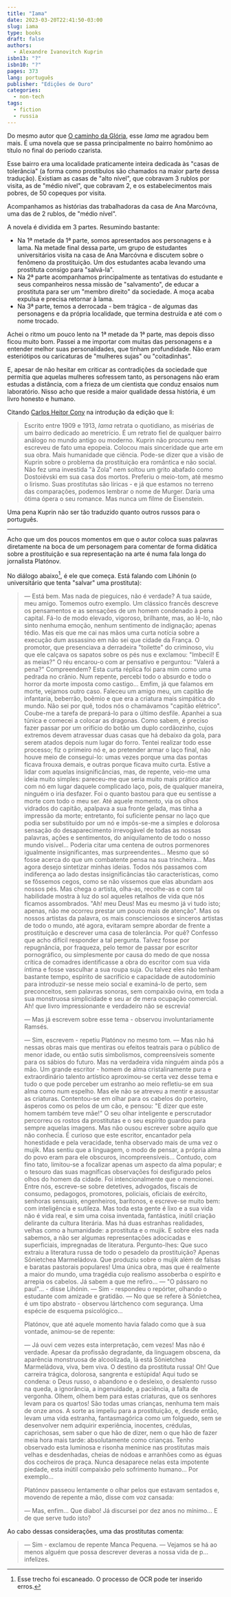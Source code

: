 ```yaml
---
title: "Iama"
date: 2023-03-20T22:41:50-03:00
slug: iama
type: books
draft: false
authors:
  - Alexandre Ivanovitch Kuprin
isbn13: "?"
isbn10: "?"
pages: 373
lang: português
publisher: "Edições de Ouro"
categories:
  - non-tech
tags:
  - fiction
  - russia
---
```

Do mesmo autor que [O caminho da Glória](/books/o-caminho-da-gloria/), esse *Iama* me agradou bem mais. É uma novela que se passa principalmente no bairro homônimo ao título no final do período czarista.

Esse bairro era uma localidade praticamente inteira dedicada às "casas de tolerância" (a forma como prostíbulos são chamados na maior parte dessa tradução). Existiam as casas de "alto nível", que cobravam 3 rublos por visita, as de "médio nível", que cobravam 2, e os estabelecimentos mais pobres, de 50 copeques por visita.

Acompanhamos as histórias das trabalhadoras da casa de Ana Marcóvna, uma das de 2 rublos, de "médio nível".

A novela é dividida em 3 partes. Resumindo bastante:

* Na 1ª metade da 1ª parte, somos apresentados aos personagens e à Iama. Na metade final dessa parte, um grupo de estudantes universitários visita na casa de Ana Marcóvna e discutem sobre o fenômeno da prostituição. Um dos estudantes acaba levando uma prostituta consigo para "salvá-la".
* Na 2ª parte acompanhamos principalmente as tentativas do estudante e seus companheiros nessa missão de "salvamento", de educar a prostituta para ser um "membro direito" da sociedade. A moça acaba expulsa e precisa retornar à Iama.
* Na 3ª parte, temos a derrocada - bem trágica - de algumas das personagens e da própria localidade, que termina destruída e até com o nome trocado.

Achei o ritmo um pouco lento na 1ª metade da 1ª parte, mas depois disso ficou muito bom. Passei a me importar com muitas das personagens e a entender melhor suas personalidades, que tinham profundidade. Não eram esteriótipos ou caricaturas de "mulheres sujas" ou "coitadinhas".

E, apesar de não hesitar em criticar as contradições da sociedade que permitia que aquelas mulheres sofressem tanto, as personagens não eram estudas a distância, com a frieza de um cientista que conduz ensaios num laboratório. Nisso acho que reside a maior qualidade dessa história, é um livro honesto e humano.

Citando [Carlos Heitor Cony](https://pt.wikipedia.org/wiki/Carlos_Heitor_Cony) na introdução da edição que li:

> Escrito entre 1909 e 1913, *Iama* retrata o quotidiano, as misérias de um bairro dedicado ao meretrício. É um retrato fiel de qualquer bairro análogo no mundo antigo ou moderno. Kuprin não procurou nem escreveu de fato uma epopeia. Colocou mais sinceridade que arte em sua obra. Mais humanidade que ciência. Pode-se dizer que a visão de Kuprin sobre o problema da prostituição era romântica e não social. Não fez uma investida "à Zola" nem soltou um grito abafado como Dostoiévski em sua casa dos mortos. Preferiu o meio-tom, até mesmo o lirismo. Suas prostitutas são líricas - e já que estamos no terreno das comparações, podemos lembrar o nome de Murger. Daria uma ótima ópera o seu romance. Mas nunca um filme de Eisenstein.

Uma pena Kuprin não ser tão traduzido quanto outros russos para o português.

------

Acho que um dos poucos momentos em que o autor coloca suas palavras diretamente na boca de um personagem para comentar de forma didática sobre a prostituição e sua representação na arte é numa fala longa do jornalista Platónov.

No diálogo abaixo[^1], é ele que começa. Está falando com Lihónin (o universitário que tenta "salvar" uma prostituta):

> — Está bem. Mas nada de pieguices, não é verdade? A tua saúde, meu amigo. Tomemos outro exemplo. Um clássico francês descreve os pensamentos e as sensações de um homem condenado à pena capital. Fá-lo de modo elevado, vigoroso, brilhante, mas, ao lê-lo, não sinto nenhuma emoção, nenhum sentimento de indignação; apenas tédio. Mas eis que me cai nas mãos uma curta notícia sobre a execução dum assassino em não sei que cidade da França. O promotor, que presenciava a derradeira "toilette" do criminoso, viu que ele calçava os sapatos sobre os pés nus e exclamou: "Imbecil! E as meias?" O réu encarou-o com ar pensativo e perguntou: "Valerá a pena?" Compreendem? Esta curta réplica foi para mim como uma pedrada no crânio. Num repente, percebi todo o absurdo e todo o horror da morte imposta como castigo... Emfim, já que falamos em morte, vejamos outro caso. Faleceu um amigo meu, um capitão de infantaria, beberrão, boêmio e que era a criatura mais simpática do mundo. Não sei por quê, todos nós o chamávamos "capitão elétrico". Coube-me a tarefa de prepará-lo para o último desfile. Apanhei a sua túnica e comecei a colocar as dragonas. Como sabem, é preciso fazer passar por um orifício do botão um duplo cordãozinho, cujos extremos devem atravessar duas casas que há debaixo da gola, para serem atados depois num lugar do forro. Tentei realizar todo esse processo; fiz o primeiro nó e, ao pretender armar o laço final, não houve meio de consegui-lo: umas vezes porque uma das pontas ficava frouxa demais, e outras porque ficava muito curta. Estive a lidar com aquelas insignificâncias, mas, de repente, veio-me uma ideia muito simples: pareceu-me que seria muito mais prático atar com nó em lugar daquele complicado laço, pois, de qualquer maneira, ninguém o iria desfazer. Foi o quanto bastou para que eu sentisse a morte com todo o meu ser. Até aquele momento, via os olhos vidrados do capitão, apalpava a sua fronte gelada, mas tinha a impressão da morte; entretanto, foi suficiente pensar no laço que podia ser substituído por um nó e impôs-se-me a simples e dolorosa sensação do desaparecimento irrevogável de todas as nossas palavras, ações e sentimentos, do aniquilamento de todo o nosso mundo visível... Poderia citar uma centena de outros pormenores igualmente insignificantes, mas surpreendentes... Mesmo que só fosse acerca do que um combatente pensa na sua trincheira... Mas agora desejo sintetizar minhas ideias. Todos nós passamos com indiferença ao lado destas insignificâncias tão características, como se fôssemos cegos, como se não víssemos que elas abundam aos nossos pés. Mas chega o artista, olha-as, recolhe-as e com tal habilidade mostra à luz do sol aqueles retalhos de vida que nós ficamos assombrados. "Ah! meu Deus! Mas eu mesmo já vi tudo isto; apenas, não me ocorreu prestar um pouco mais de atenção". Mas os nossos artistas da palavra, os mais conscienciosos e sinceros artistas de todo o mundo, até agora, evitaram sempre abordar de frente a prostituição e descrever uma casa de tolerância. Por quê? Confesso que acho difícil responder a tal pergunta. Talvez fosse por repugnância, por fraqueza, pelo temor de passar por escritor pornográfico, ou simplesmente por causa do medo de que nossa crítica de comadres identificasse a obra do escritor com sua vida íntima e fosse vasculhar a sua roupa suja. Ou talvez eles não tenham bastante tempo, espírito de sacrifício e capacidade de autodomínio para introduzir-se nesse meio social e examiná-lo de perto, sem preconceitos, sem palavras sonoras, sem compaixão ovina, em toda a sua monstruosa simplicidade e seu ar de mera ocupação comercial. Ah! que livro impressionante e verdadeiro não se escrevia!
>
> — Mas já escrevem sobre esse tema - observou involuntariamente Ramsés.
>
> — Sim, escrevem - repetiu Platónov no mesmo tom. — Mas não há nessas obras mais que mentiras ou efeitos teatrais para o público de menor idade, ou então sutis simbolismos, compreensíveis somente para os sábios do futuro. Mas na verdadeira vida ninguém ainda pôs a mão. Um grande escritor - homem de alma cristalinamente pura e extraordinário talento artístico aproximou-se certa vez desse tema e tudo o que pode perceber um estranho ao meio refletiu-se em sua alma como num espelho. Mas ele não se atreveu a mentir e assustar as criaturas. Contentou-se em olhar para os cabelos do porteiro, ásperos como os pelos de um cão, e pensou: "E dizer que este homem também teve mãe!" O seu olhar inteligente e perscrutador percorreu os rostos da prostitutas e o seu espírito guardou para sempre aquelas imagens. Mas não ousou escrever sobre aquilo que não conhecia. É curioso que este escritor, encantador pela honestidade e pela veracidade, tenha observado mais de uma vez o mujik. Mas sentiu que a linguagem, o modo de pensar, a própria alma do povo eram para ele obscuros, incompreensíveis... Contudo, com fino tato, limitou-se a focalizar apenas um aspecto da alma popular; e o tesouro das suas magníficas observações foi desfigurado pelos olhos do homem da cidade. Foi intencionalmente que o mencionei. Entre nós, escreve-se sobre detetives, advogados, fiscais de consumo, pedagogos, promotores, policiais, oficiais de exército, senhoras sensuais, engenheiros, barítonos, e escreve-se muito bem: com inteligência e sutileza. Mas toda esta gente é lixo e a sua vida não é vida real, e sim uma coisa inventada, fantástica, inútil criação delirante da cultura literária. Mas há duas estranhas realidades, velhas como a humanidade: a prostituta e o mujik. E sobre eles nada sabemos, a não ser algumas representações adocicadas e superficiais, impregnadas de literatura. Pergunto-lhes: Que suco extraiu a literatura russa de todo o pesadelo da prostituição? Apenas Sônietchea Marmeládova. Que produziu sobre o mujik além de falsas e baratas pastorais populares! Uma única obra, mas que é realmente a maior do mundo, uma tragédia cujo realismo assoberba o espírito e arrepia os cabelos. Já sabem a que me refiro...
— "O pássaro no paul"... - disse Lihónin. 
— Sim - respondeu o repórter, olhando o estudante com amizade e gratidão.
— No que se refere à Sônietchea, é um tipo abstrato - observou Iártchenco com segurança. Uma espécie de esquema psicológico...
>
> Platónov, que até aquele momento havia falado como que à sua vontade, animou-se de repente:
> 
> —  Já ouvi cem vezes esta interpretação, cem vezes! Mas não é verdade. Apesar da profissão degradante, da linguagem obscena, da aparência monstruosa de alcoolizada, lá está Sônietchea Marmeládova, viva, bem viva. O destino da prostituta russa! Oh! Que carreira trágica, dolorosa, sangrenta e estúpida! Aqui tudo se condena: o Deus russo, o abandono e o desleixo, o desalento russo na queda, a ignorância, a ingenuidade, a paciência, a falta de vergonha. Olhem, olhem bem para estas criaturas, que os senhores levam para os quartos! São todas umas crianças, nenhuma tem mais de onze anos. A sorte as impeliu para a prostituição, e, desde então, levam uma vida estranha, fantasmagórica como um folguedo, sem se desenvolver nem adquirir experiência, inocentes, crédulas, caprichosas, sem saber o que hão de dizer, nem o que hão de fazer meia hora mais tarde: absolutamente como crianças. Tenho observado esta luminosa e risonha meninice nas prostitutas mais velhas e desdenhadas, cheias de nódoas e arranhões como as éguas dos cocheiros de praça. Nunca desaparece nelas esta impotente piedade, esta inútil compaixão pelo sofrimento humano... Por exemplo...
>
> Platónov passeou lentamente o olhar pelos que estavam sentados e, movendo de repente a mão, disse com voz cansada:
>
> — Mas, enfim... Que diabo! Já discursei por dez anos no mínimo... E de que serve tudo isto?

Ao cabo dessas considerações, uma das prostitutas comenta:

> — Sim - exclamou de repente Manca Pequena. — Vejamos se há ao menos alguém que possa descrever deveras a nossa vida de p... infelizes.

[^1]:Esse trecho foi escaneado. O processo de OCR pode ter inserido erros.
